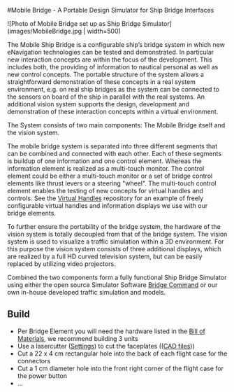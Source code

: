 #Mobile Bridge - A Portable Design Simulator for Ship Bridge Interfaces

![Photo of Mobile Bridge set up as Ship Bridge Simulator](images/MobileBridge.jpg | width=500)

The Mobile Ship Bridge is a configurable ship’s bridge system in which new eNavigation technologies can be tested and demonstrated. In particular new interaction concepts are within the focus of the development. This includes both, the providing of information to nautical personal as well as new control concepts.
The portable structure of the system allows a straightforward demonstration of these concepts in a real system environment, e.g. on real ship bridges as the system can be connected to the sensors on board of the ship in parallel with the real systems. An additional vision system supports the design, development and demonstration of these interaction concepts within a virtual environment.

The System consists of two main components: The Mobile Bridge itself and the vision system.
 
The mobile bridge system is separated into three different segments that can be combined and connected with each other. Each of these segments is buildup of one information and one control element. Whereas the information element is realized as a multi-touch monitor. The control element could be either a multi-touch monitor or a set of bridge control elements like thrust levers or a steering "wheel". The multi-touch control element enables the testing of new concepts for virtual handles and controls. See the [Virtual Handles](https://github.com/tcstratmann/VirtualHandles) repository for an example of freely configurable virtual handles and information displays we use with our bridge elements.

To further ensure the portability of the bridge system, the hardware of the vision system is totally decoupled from that of the bridge system. 
The vision system is used to visualize a traffic simulation within a 3D environment. For this purpose the vision system consists of three additional displays, which are realized by a full HD curved television system, but can be easily replaced by utilizing video projectors.

Combined the two components form a fully functional Ship Bridge Simulator using either the open source Simulator Software [Bridge Command](https://bridgecommand.co.uk/) or our own in-house developed traffic simulation and models.

## Build

- Per Bridge Element you will need the hardware listed in the [Bill of Materials](BOM.md), we recommend building 3 units
- Use a lasercutter ([Settings](LasercutterConfig.md)) to cut the faceplates (([CAD files](CAD/)))
- Cut a 22 x 4 cm rectangular hole into the back of each flight case for the connectors
- Cut a 1 cm diameter hole into the front right corner of the flight case for the power button
- ...

